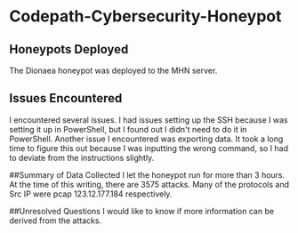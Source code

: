 # Codepath-Cybersecurity-Honeypot

## Honeypots Deployed
The Dionaea honeypot was deployed to the MHN server.

## Issues Encountered
I encountered several issues. I had issues setting up the SSH because I was setting it up in PowerShell, but I found out I didn't need to do it in PowerShell. Another issue I encountered was exporting data. It took a long time to figure this out because I was inputting the wrong command, so I had to deviate from the instructions slightly.

##Summary of Data Collected
I let the honeypot run for more than 3 hours. At the time of this writing, there are 3575 attacks. Many of the protocols and Src IP were pcap 123.12.177.184 respectively.

##Unresolved Questions
I would like to know if more information can be derived from the attacks.
